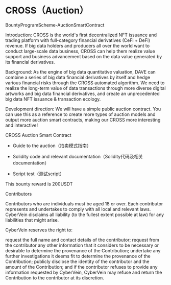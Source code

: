# CROSS（Auction）
BountyProgramScheme-AuctionSmartContract


Introduction: CROSS is the world's first decentralized NFT issuance and trading platform with full-category financial derivatives (CeFi + DeFi) revenue. If big data holders and producers all over the world want to conduct large-scale data business, CROSS can help them realize value support and business advancement based on the data value generated by its financial derivatives.


Background: As the engine of big data quantitative valuation, DAVE can combine a series of big data financial derivatives by itself and hedge various financial risks through the CROSS automated algorithm. We need to realize the long-term value of data transactions through more diverse digital artworks and big data financial derivatives, and create an unprecedented big data NFT issuance & transaction ecology.


Development direction: We will have a simple public auction contract. You can use this as a reference to create more types of auction models and output more auction smart contracts, making our CROSS more interesting and interactive!

CROSS Auction Smart Contract  
- Guide to the auction（拍卖模式指南）

- Solidity code and relevant documentation（Solidity代码及相关documentation）

- Script test（测试script）

This bounty reward is 200USDT


Contributors

Contributors who are individuals must be aged 18 or over. Each contributor represents and undertakes to comply with all local and relevant laws. CyberVein disclaims all liability (to the fullest extent possible at law) for any liabilities that might arise.

CyberVein reserves the right to:

request the full name and contact details of the contributor;
request from the contributor any other information that it considers to be necessary or desirable to determine the provenance of the Contribution;
undertake any further investigations it deems fit to determine the provenance of the Contribution;
publicly disclose the identity of the contributor and the amount of the Contribution; and
if the contributor refuses to provide any information requested by CyberVein, CyberVein may refuse and return the Contribution to the contributor at its discretion.
